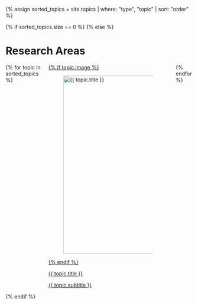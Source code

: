 {% assign sorted_topics = site.topics | where: "type", "topic" | sort: "order" %}

{% if sorted_topics.size == 0 %}
{% else %}
<h1>Research Areas</h1>
<div class="columns is-multiline">
    {% for topic in sorted_topics %}
    <div class="column is-4-desktop is-6-tablet">
        <a href="{{ topic.url | prepend: site.baseurl }}">
            <div class="card topic">
                {% if topic.image %}
                <div class="card-image">
                    <figure class="image">
                        <img src="{{ site.baseurl }}/assets/areas/topics/{{ topic.image }}" alt="{{ topic.title }}" width="640px" height="480px" />
                    </figure>
                </div>
                {% endif %}
                <div class="card-content">
                    <p class="title is-4">{{ topic.title }}</p>
                    <p class="subtitle is-4">{{ topic.subtitle }}</p>
                </div>
            </div>
        </a>
    </div>
    {% endfor %}
</div>
{% endif %}